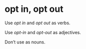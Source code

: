 # opt in, opt out

Use *opt in* and *opt out* as verbs.

Use *opt-in* and *opt-out* as adjectives.

Don’t use as nouns.
